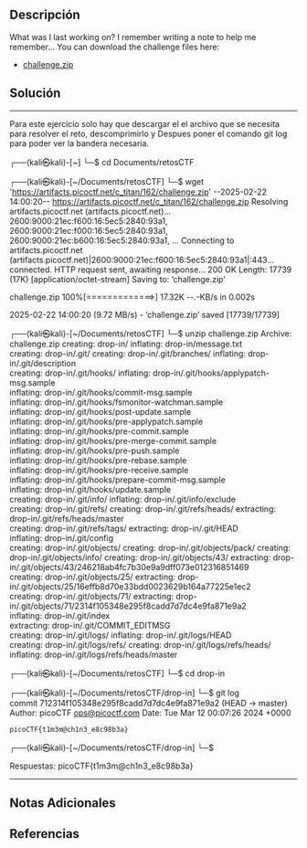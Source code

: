 ## Descripción

What was I last working on? I remember writing a note to help me remember... You can download the challenge files here:

- [challenge.zip](https://artifacts.picoctf.net/c_titan/162/challenge.zip)

## Solución

***
Para este ejercicio solo hay que descargar el el archivo que se necesita para resolver el reto, descomprimirlo y Despues poner el comando git log para poder ver la bandera necesaria.  

┌──(kali㉿kali)-[~]
└─$ cd Documents/retosCTF        
                                                                        
┌──(kali㉿kali)-[~/Documents/retosCTF]
└─$ wget 'https://artifacts.picoctf.net/c_titan/162/challenge.zip'
--2025-02-22 14:00:20--  https://artifacts.picoctf.net/c_titan/162/challenge.zip
Resolving artifacts.picoctf.net (artifacts.picoctf.net)... 2600:9000:21ec:f600:16:5ec5:2840:93a1, 2600:9000:21ec:f000:16:5ec5:2840:93a1, 2600:9000:21ec:b600:16:5ec5:2840:93a1, ...
Connecting to artifacts.picoctf.net (artifacts.picoctf.net)|2600:9000:21ec:f600:16:5ec5:2840:93a1|:443... connected.
HTTP request sent, awaiting response... 200 OK
Length: 17739 (17K) [application/octet-stream]
Saving to: ‘challenge.zip’

challenge.zip     100%[=============>]  17.32K  --.-KB/s    in 0.002s  

2025-02-22 14:00:20 (9.72 MB/s) - ‘challenge.zip’ saved [17739/17739]

                                                                        
┌──(kali㉿kali)-[~/Documents/retosCTF]
└─$ unzip challenge.zip 
Archive:  challenge.zip
   creating: drop-in/
  inflating: drop-in/message.txt     
   creating: drop-in/.git/
   creating: drop-in/.git/branches/
  inflating: drop-in/.git/description  
   creating: drop-in/.git/hooks/
  inflating: drop-in/.git/hooks/applypatch-msg.sample  
  inflating: drop-in/.git/hooks/commit-msg.sample  
  inflating: drop-in/.git/hooks/fsmonitor-watchman.sample  
  inflating: drop-in/.git/hooks/post-update.sample  
  inflating: drop-in/.git/hooks/pre-applypatch.sample  
  inflating: drop-in/.git/hooks/pre-commit.sample  
  inflating: drop-in/.git/hooks/pre-merge-commit.sample  
  inflating: drop-in/.git/hooks/pre-push.sample  
  inflating: drop-in/.git/hooks/pre-rebase.sample  
  inflating: drop-in/.git/hooks/pre-receive.sample  
  inflating: drop-in/.git/hooks/prepare-commit-msg.sample  
  inflating: drop-in/.git/hooks/update.sample  
   creating: drop-in/.git/info/
  inflating: drop-in/.git/info/exclude  
   creating: drop-in/.git/refs/
   creating: drop-in/.git/refs/heads/
 extracting: drop-in/.git/refs/heads/master  
   creating: drop-in/.git/refs/tags/
 extracting: drop-in/.git/HEAD       
  inflating: drop-in/.git/config     
   creating: drop-in/.git/objects/
   creating: drop-in/.git/objects/pack/
   creating: drop-in/.git/objects/info/
   creating: drop-in/.git/objects/43/
 extracting: drop-in/.git/objects/43/246218ab4fc7b30e9a9dff073e012316851469  
   creating: drop-in/.git/objects/25/
 extracting: drop-in/.git/objects/25/16effb8d70e33bdd0023629b164a77225e1ec2  
   creating: drop-in/.git/objects/71/
 extracting: drop-in/.git/objects/71/2314f105348e295f8cadd7d7dc4e9fa871e9a2  
  inflating: drop-in/.git/index      
 extracting: drop-in/.git/COMMIT_EDITMSG  
   creating: drop-in/.git/logs/
  inflating: drop-in/.git/logs/HEAD  
   creating: drop-in/.git/logs/refs/
   creating: drop-in/.git/logs/refs/heads/
  inflating: drop-in/.git/logs/refs/heads/master  
                                                                        
┌──(kali㉿kali)-[~/Documents/retosCTF]
└─$ cd drop-in           
                                                                        
┌──(kali㉿kali)-[~/Documents/retosCTF/drop-in]
└─$ git log              
commit 712314f105348e295f8cadd7d7dc4e9fa871e9a2 (HEAD -> master)
Author: picoCTF <ops@picoctf.com>
Date:   Tue Mar 12 00:07:26 2024 +0000

    picoCTF{t1m3m@ch1n3_e8c98b3a}
                                                                        
┌──(kali㉿kali)-[~/Documents/retosCTF/drop-in]
└─$ 

Respuestas: picoCTF{t1m3m@ch1n3_e8c98b3a}

***
## Notas Adicionales

## Referencias